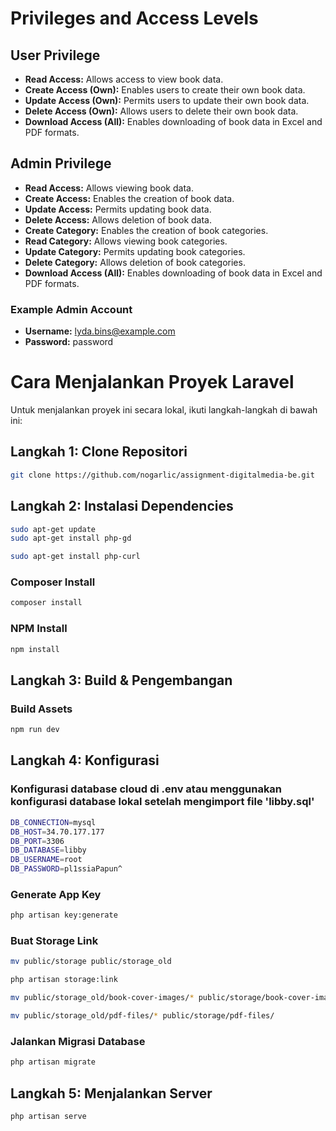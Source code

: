 # Privileges and Access Levels

## User Privilege

- **Read Access:** Allows access to view book data.
- **Create Access (Own):** Enables users to create their own book data.
- **Update Access (Own):** Permits users to update their own book data.
- **Delete Access (Own):** Allows users to delete their own book data.
- **Download Access (All):** Enables downloading of book data in Excel and PDF formats.

## Admin Privilege

- **Read Access:** Allows viewing book data.
- **Create Access:** Enables the creation of book data.
- **Update Access:** Permits updating book data.
- **Delete Access:** Allows deletion of book data.
- **Create Category:** Enables the creation of book categories.
- **Read Category:** Allows viewing book categories.
- **Update Category:** Permits updating book categories.
- **Delete Category:** Allows deletion of book categories.
- **Download Access (All):** Enables downloading of book data in Excel and PDF formats.

### Example Admin Account
- **Username:** lyda.bins@example.com
- **Password:** password

# Cara Menjalankan Proyek Laravel

Untuk menjalankan proyek ini secara lokal, ikuti langkah-langkah di bawah ini:

## Langkah 1: Clone Repositori

```bash
git clone https://github.com/nogarlic/assignment-digitalmedia-be.git
```

## Langkah 2: Instalasi Dependencies

```bash
sudo apt-get update
sudo apt-get install php-gd
```

```bash
sudo apt-get install php-curl
```

### Composer Install
```bash
composer install
```

### NPM Install
```bash
npm install
```

## Langkah 3: Build & Pengembangan

### Build Assets
```bash
npm run dev
```

## Langkah 4: Konfigurasi

### Konfigurasi database cloud di .env atau menggunakan konfigurasi database lokal setelah mengimport file 'libby.sql'
```bash
DB_CONNECTION=mysql
DB_HOST=34.70.177.177
DB_PORT=3306
DB_DATABASE=libby
DB_USERNAME=root
DB_PASSWORD=pl1ssiaPapun^
```

### Generate App Key
```bash
php artisan key:generate
```

### Buat Storage Link
```bash
mv public/storage public/storage_old

php artisan storage:link

mv public/storage_old/book-cover-images/* public/storage/book-cover-images/

mv public/storage_old/pdf-files/* public/storage/pdf-files/
```

### Jalankan Migrasi Database
```bash
php artisan migrate
```

## Langkah 5: Menjalankan Server

```bash
php artisan serve
```
